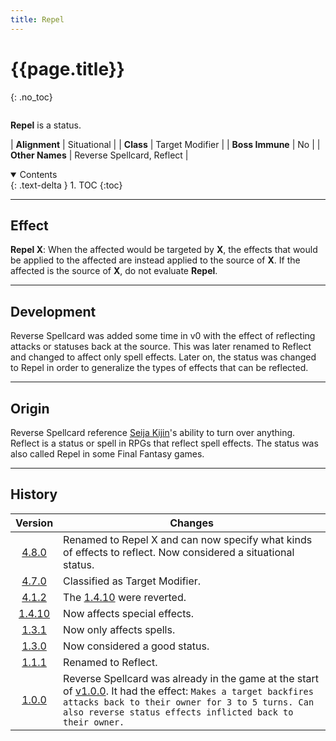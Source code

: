 ```yaml
---
title: Repel
---
```


# {{page.title}}
{: .no_toc}

<div class="row">
<div class="column content" markdown="1">

**Repel** is a status.

| **Alignment** | Situational |
| **Class** | Target Modifier |
| **Boss Immune** | No |
| **Other Names** | Reverse Spellcard, Reflect |

</div>
<div class="column toc" markdown="1">
<details open markdown="block">
<summary>
Contents
</summary>
{: .text-delta }
1. TOC
{:toc}
</details>
</div>
</div> 

---

## Effect

**Repel X**: When the affected would be targeted by **X**, the effects that would be applied to the affected are instead applied to the source of **X**. If the affected is the source of **X**, do not evaluate **Repel**.

---

## Development

Reverse Spellcard was added some time in v0 with the effect of reflecting attacks or statuses back at the source. This was later renamed to Reflect and changed to affect only spell effects. Later on, the status was changed to Repel in order to generalize the types of effects that can be reflected.

---

## Origin

Reverse Spellcard reference [Seija Kijin](https://en.touhouwiki.net/wiki/Seija_Kijin)'s ability to turn over anything. Reflect is a status or spell in RPGs that reflect spell effects. The status was also called Repel in some Final Fantasy games.

---

## History

| Version | Changes |
| :---: | --- |
| [4.8.0](v4#v4.8.0) | Renamed to Repel X and can now specify what kinds of effects to reflect. Now considered a situational status. |
| [4.7.0](v4#v4.7.0) | Classified as Target Modifier. |
| [4.1.2](v1#v4.1.2) | The [1.4.10](v1#v1.4.10) were reverted. |
| [1.4.10](v1#v1.4.10) | Now affects special effects. |
| [1.3.1](v1#v1.3.1) | Now only affects spells. |
| [1.3.0](v1#v1.3.0) | Now considered a good status. |
| [1.1.1](v1#v1.1.1) | Renamed to Reflect. |
| [1.0.0](v1#v1.0.0) | Reverse Spellcard was already in the game at the start of [v1.0.0](v1#v1.0.0). It had the effect: `Makes a target backfires attacks back to their owner for 3 to 5 turns. Can also reverse status effects inflicted back to their owner.` |